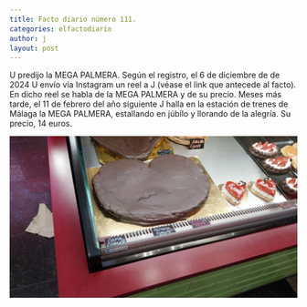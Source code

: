 ```yaml
---
title: Facto diario número 111.
categories: elfactodiario
author: j
layout: post
---
```

U predijo la MEGA PALMERA. Según el registro, el 6 de diciembre de de 2024 U envío vía Instagram un reel a J (véase el link que antecede al facto). En dicho reel se habla de la MEGA PALMERA y de su precio. Meses más tarde, el 11 de febrero del año siguiente J halla en la estación de trenes de Málaga la MEGA PALMERA, estallando en júbilo y llorando de la alegría. Su precio, 14 euros.

![2025_07_27_16_49_52_untitled-1.webp](/assets/2025_07_27_16_49_52_untitled-1.webp)
